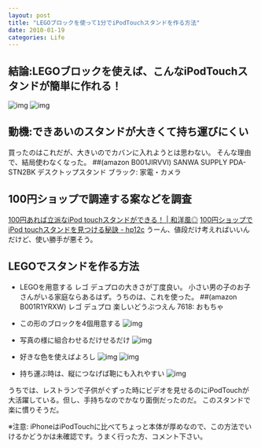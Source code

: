 ```yaml
---
layout: post
title: "LEGOブロックを使って1分でiPodTouchスタンドを作る方法"
date: 2010-01-19
categories: Life
---
```


## 結論:LEGOブロックを使えば、こんなiPodTouchスタンドが簡単に作れる！
 ![img](http://farm5.static.flickr.com/4065/4285049520_1f2967a610_m.jpg) ![img](http://farm5.static.flickr.com/4023/4285051172_d93a582bda_m.jpg)

## 動機:できあいのスタンドが大きくて持ち運びにくい
買ったのはこれだが、大きいのでカバンに入れようとは思わない。
そんな理由で、結局使わなくなった。
 ##(amazon B001JIRVVI)  SANWA SUPPLY PDA-STN2BK デスクトップスタンド ブラック: 家電・カメラ

## 100円ショップで調達する案などを調査
 [100円あれば立派なiPod touchスタンドができる！ | 和洋風◎](http://wayohoo.com/ipod/news/100yen-ipod-touch-stand.html)
 [100円ショップでiPod touchスタンドを見つける秘訣 - hp12c](http://d.hatena.ne.jp/keyesberry/20090518/p1)
うーん、値段だけ考えればいいんだけど、使い勝手が悪そう。

## LEGOでスタンドを作る方法
- LEGOを用意する
レゴ デュプロの大きさが丁度良い。
小さい男の子のお子さんがいる家庭ならあるはず。うちのは、これを使った。
 ##(amazon B001R1YRXW) レゴ デュプロ 楽しいどうぶつえん 7618: おもちゃ

- この形のブロックを4個用意する
 ![img](http://farm5.static.flickr.com/4003/4285051842_da24e05729_m.jpg)

- 写真の様に組合わせるだけせるだけ
 ![img](http://farm5.static.flickr.com/4031/4285050196_e448e2ce56_m.jpg)

- 好きな色を使えばよろし
 ![img](http://farm3.static.flickr.com/2689/4284307093_42bea8d9c0_m.jpg) ![img](http://farm5.static.flickr.com/4032/4285048994_05d673c8cb_m.jpg)

- 持ち運ぶ時は、縦につなげば鞄にも入れやすい
 ![img](http://farm5.static.flickr.com/4004/4285052172_0596bfc382_m.jpg)

うちでは、レストランで子供がぐずった時にビデオを見せるのにiPodTouchが大活躍している。但し、手持ちなのでかなり面倒だったのだ。
このスタンドで楽に慣りそうだ。

※注意: iPhoneはiPodTouchに比べてちょっと本体が厚めなので、この方法でいけるかどうかは未確認です。うまく行った方、コメント下さい。

